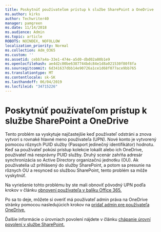 ```yaml
---
title: Poskytnúť používateľom prístup k službe SharePoint a OneDrive
ms.author: kirks
author: Techwriter40
manager: pamgreen
ms.date: 11/14/2018
ms.audience: Admin
ms.topic: article
ROBOTS: NOINDEX, NOFOLLOW
localization_priority: Normal
ms.collection: Adm_O365
ms.custom: ''
ms.assetid: cebb7a4a-33e1-474e-a5d0-dbd02a80b1e9
ms.openlocfilehash: ae4d2c00be6387744bdc84e1d8a021530f80f8fa
ms.sourcegitcommit: 6d341637dbb14e90726a1ce1d68f077ace9bb765
ms.translationtype: MT
ms.contentlocale: sk-SK
ms.lasthandoff: 06/04/2019
ms.locfileid: "34715226"
---
```

# <a name="give-users-access-to-sharepoint-and-onedrive"></a>Poskytnúť používateľom prístup k službe SharePoint a OneDrive

<p><span style="mso-bidi-font-family: Calibri; mso-bidi-theme-font: minor-latin;">Tento problém sa vyskytuje najčastejšie keď používateľ odstráni a znova vytvorí s rovnaké hlavné meno používateľa (UPN). Nové konto je vytvorený pomocou rôznych PUID služby (Passport jedinečný identifikátor) hodnotu. Keď sa používateľ pokúsi prístup kolekcie lokalít alebo ich OneDrive, používateľ má nesprávny PUID služby. Druhý scenár zahŕňa adresár synchronizácia so Active Directory organizačnú jednotku (OU). Ak používatelia už prihlásený do služby SharePoint, a potom sa presunie na rôznych OU a resynced so službou SharePoint, tento problém sa môže vyskytnúť.</span></p> <p><span style="mso-bidi-font-family: Calibri; mso-bidi-theme-font: minor-latin;">Na vyriešenie tohto problému by ste mali obnoviť pôvodný UPN podľa krokov v článku <a href="https://docs.microsoft.com/en-us/office365/admin/add-users/restore-user?view=o365-worldwide">obnovení používateľa v balíku Office 365.</a></span></p> <p><span style="mso-bidi-font-family: Calibri; mso-bidi-theme-font: minor-latin;">Po sa to deje, môžete si overiť má používateľ admin práva na OneDrive stránky pomocou nasledujúcich krokov na <a href="https://docs.microsoft.com/en-us/sharepoint/manage-user-profiles?redirectSourcePath=%252fen-us%252farticle%252fmanage-user-profiles-in-the-sharepoint-admin-center-494bec9c-6654-41f0-920f-f7f937ea9723#add-and-remove-admins-for-a-users-onedrive">pridať admin pre používateľa OneDrive.</a></span></p> <p><span style="mso-bidi-font-family: Calibri; mso-bidi-theme-font: minor-latin;">Ďalšie informácie o úrovniach povolení nájdete v článku <a href="https://docs.microsoft.com/en-us/sharepoint/understanding-permission-levels">chápanie úrovní povolení v službe SharePoint.</a>&nbsp;</span></p>
